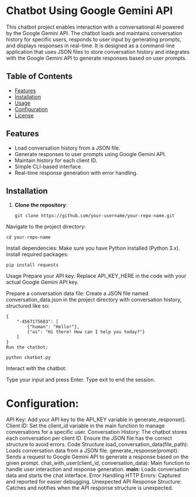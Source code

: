 # Chatbot Using Google Gemini API

This chatbot project enables interaction with a conversational AI powered by the Google Gemini API. The chatbot loads and maintains conversation history for specific users, responds to user input by generating prompts, and displays responses in real-time. It is designed as a command-line application that uses JSON files to store conversation history and integrates with the Google Gemini API to generate responses based on user prompts.

## Table of Contents

- [Features](#features)
- [Installation](#installation)
- [Usage](#usage)
- [Configuration](#configuration)
- [License](#license)

## Features

- Load conversation history from a JSON file.
- Generate responses to user prompts using Google Gemini API.
- Maintain history for each client ID.
- Simple CLI-based interface.
- Real-time response generation with error handling.

## Installation

1. **Clone the repository**:
   ```
   git clone https://github.com/your-username/your-repo-name.git
   ```
Navigate to the project directory:
```
cd your-repo-name
```
Install dependencies:
Make sure you have Python installed (Python 3.x).
Install required packages:
```
pip install requests
```

Usage
Prepare your API key:
Replace API_KEY_HERE in the code with your actual Google Gemini API key.

Prepare a conversation data file:
Create a JSON file named conversation_data.json in the project directory with conversation history, structured like so:
```
{
    "-4567175683": [
        {"human": "Hello!"},
        {"ai": "Hi there! How can I help you today?"}
    ]
}
Run the chatbot:

```
```
python chatbot.py
```

Interact with the chatbot:

Type your input and press Enter.
Type exit to end the session.

# Configuration:

API Key: Add your API key to the API_KEY variable in generate_response().
Client ID: Set the client_id variable in the main function to manage conversations for a specific user.
Conversation History: The chatbot stores each conversation per client ID. Ensure the JSON file has the correct structure to avoid errors.
Code Structure
load_conversation_data(file_path): Loads conversation data from a JSON file.
generate_response(prompt): Sends a request to Google Gemini API to generate a response based on the given prompt.
chat_with_user(client_id, conversation_data): Main function to handle user interaction and response generation.
__main__: Loads conversation data and starts the chat interface.
Error Handling
HTTP Errors: Captured and reported for easier debugging.
Unexpected API Response Structure: Catches and notifies when the API response structure is unexpected.
